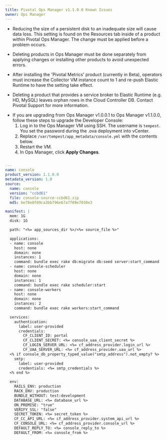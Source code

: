 ```yaml
---
title: Pivotal Ops Manager v1.1.0.0 Known Issues
owner: Ops Manager
---
```

* Reducing the size of a persistent disk to an inadequate size will cause data loss. This setting is found on the Resources tab inside of a product within Pivotal Ops Manager. The change must be applied before a problem occurs.

* Deleting products in Ops Manager must be done separately from applying changes or installing other products to avoid unexpected errors.

* After installing the 'Pivotal Metrics' product (currently in Beta), operators must increase the Collector VM instance count to 1 and re-push Elastic Runtime to have the setting take effect.

* Deleting a product that provides a service broker to Elastic Runtime (e.g. HD, MySQL) leaves orphan rows in the Cloud Controller DB. Contact Pivotal Support for more information.

- If you are upgrading from Ops Manager v1.0.0.1 to Ops Manager v1.1.0.0, follow these steps to upgrade the Developer Console:
    1. Log in to the Ops Manager VM using SSH. The username is `tempest`. You set the password during the .ova deployment into vCenter.
    1. Replace `/var/tempest/app_metadata/console.yml` with the contents below.
    1. Restart the VM.
    1. In Ops Manager, click **Apply Changes**.

```yaml

---
name: console
product_version: 1.1.0.0
metadata_version: 1.0
source:
  name: console
  version: "ccbd61"
  file: console-source-ccbd61.zip
  md5: be78e8f09ca3bb796e67a7f89e7030e3

manifest: |
  mem: 1G
  disk: 1G

  path: "<%= app_sources_dir %>/<%= source_file %>"

  applications:
  - name: console
    host: none
    domain: none
    instances: 1
    command: bundle exec rake db:migrate db:seed server:start_command
  - name: console-scheduler
    host: none
    domain: none
    instances: 1
    command: bundle exec rake scheduler:start
  - name: console-workers
    host: none
    domain: none
    instances: 2
    command: bundle exec rake workers:start_command

  services:
    authentication:
      label: user-provided
      credentials:
        CF_CLIENT_ID: portal
        CF_CLIENT_SECRET: <%= console_uaa_client_secret %>
        CF_LOGIN_SERVER_URL: <%= cf_address_provider.login_url %>
        CF_UAA_SERVER_URL: <%= cf_address_provider.uaa_url %>
  <% if console_db_property_typed_value("smtp_address").not_empty? %>
    smtp:
      label: user-provided
      credentials: <%= smtp_credentials %>
  <% end %>

  env:
    RAILS_ENV: production
    RACK_ENV: production
    BUNDLE_WITHOUT: test:development
    DATABASE_URL: <%= database_url %>
    ON_PREMISE: "true"
    VERIFY_SSL: "false"
    SECRET_TOKEN: <%= secret_token %>
    CF_CC_API_URL: <%= cf_address_provider.system_api_url %>
    CF_CONSOLE_URL: <%= cf_address_provider.console_url %>
    DEFAULT_REPLY_TO: <%= console_reply_to %>
    DEFAULT_FROM: <%= console_from %>

```

